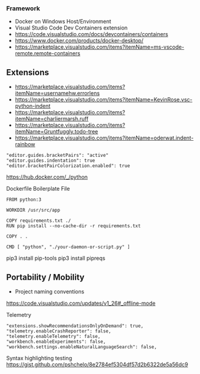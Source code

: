 ### Framework
- Docker on Windows Host/Environment
- Visual Studio Code Dev Containers extension
- https://code.visualstudio.com/docs/devcontainers/containers
- https://www.docker.com/products/docker-desktop/
- https://marketplace.visualstudio.com/items?itemName=ms-vscode-remote.remote-containers

## Extensions
- https://marketplace.visualstudio.com/items?itemName=usernamehw.errorlens
- https://marketplace.visualstudio.com/items?itemName=KevinRose.vsc-python-indent
- https://marketplace.visualstudio.com/items?itemName=charliermarsh.ruff
- https://marketplace.visualstudio.com/items?itemName=Gruntfuggly.todo-tree
- https://marketplace.visualstudio.com/items?itemName=oderwat.indent-rainbow

```
"editor.guides.bracketPairs": "active"
"editor.guides.indentation": true
"editor.bracketPairColorization.enabled": true
```

https://hub.docker.com/_/python

Dockerfile Boilerplate File
```
FROM python:3

WORKDIR /usr/src/app

COPY requirements.txt ./
RUN pip install --no-cache-dir -r requirements.txt

COPY . .

CMD [ "python", "./your-daemon-or-script.py" ]
```

pip3 install pip-tools
pip3 install pipreqs

## Portability / Mobility
- Project naming conventions


https://code.visualstudio.com/updates/v1_26#_offline-mode

Telemetry 
```
"extensions.showRecommendationsOnlyOnDemand": true,
"telemetry.enableCrashReporter": false,
"telemetry.enableTelemetry": false,
"workbench.enableExperiments": false,
"workbench.settings.enableNaturalLanguageSearch": false,
```

Syntax highlighting testing
https://gist.github.com/pshchelo/8e2784ef5304df57d2b6322de5a56dc9
